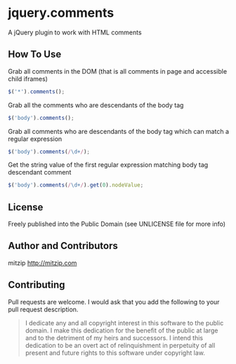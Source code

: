jquery.comments
===============

A jQuery plugin to work with HTML comments

## How To Use

Grab all comments in the DOM (that is all comments in page and accessible child iframes)
```javascript
$('*').comments();
```

Grab all the comments who are descendants of the body tag
```javascript
$('body').comments();
```

Grab all comments who are descendants of the body tag which can match a regular expression
```javascript
$('body').comments(/\d+/);
```

Get the string value of the first regular expression matching body tag descendant comment
```javascript
$('body').comments(/\d+/).get(0).nodeValue;
```

## License
Freely published into the Public Domain (see UNLICENSE file for more info)

## Author and Contributors
mitzip http://mitzip.com

## Contributing
Pull requests are welcome. I would ask that you add the following to your pull request description.

> I dedicate any and all copyright interest in this software to the
> public domain. I make this dedication for the benefit of the public at
> large and to the detriment of my heirs and successors. I intend this
> dedication to be an overt act of relinquishment in perpetuity of all
> present and future rights to this software under copyright law.
